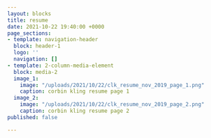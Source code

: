 ```yaml
---
layout: blocks
title: resume
date: 2021-10-22 19:40:00 +0000
page_sections:
- template: navigation-header
  block: header-1
  logo: ''
  navigation: []
- template: 2-column-media-element
  block: media-2
  image_1:
    image: "/uploads/2021/10/22/clk_resume_nov_2019_page_1.png"
    caption: corbin kling resume page 1
  image_2:
    image: "/uploads/2021/10/22/clk_resume_nov_2019_page_2.png"
    caption: corbin kling resume page 2
published: false

---
```

